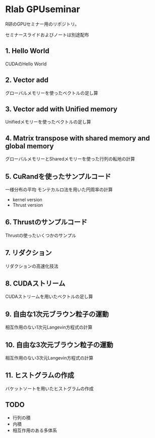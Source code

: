 # Rlab GPUseminar
R研のGPUセミナー用のリポジトリ。

セミナースライドおよびノートは別途配布

## 1. Hello World
CUDAのHello World
## 2. Vector add
グローバルメモリーを使ったベクトルの足し算
## 3. Vector add with Unified memory
Unifiedメモリーを使ったベクトルの足し算
## 4. Matrix transpose with shared memory and global memory
グローバルメモリーとSharedメモリーを使った行列の転地の計算
## 5. CuRandを使ったサンプルコード
一様分布の平均
モンテカルロ法を用いた円周率の計算
- kernel version
- Thrust version
## 6. Thrustのサンプルコード
Thrustの使ったいくつかのサンプル
## 7. リダクション
リダクションの高速化技法
## 8. CUDAストリーム
CUDAストリームを用いたベクトルの足し算
## 9. 自由な1次元ブラウン粒子の運動
相互作用のない1次元Langevin方程式の計算
## 10. 自由な3次元ブラウン粒子の運動
相互作用のない3次元Langevin方程式の計算
## 11. ヒストグラムの作成
バケットソートを用いたヒストグラムの作成


## TODO
- 行列の積
- 内積
- 相互作用のある多体系
